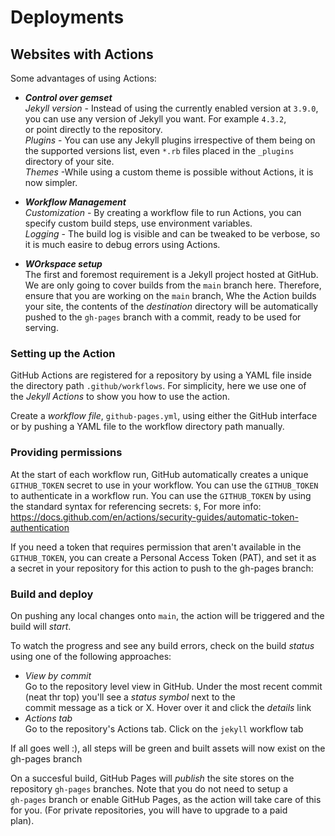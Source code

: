 
# Deployments

## Websites with Actions

Some advantages of using Actions:  

- ***Control over gemset***  
*Jekyll version* - Instead of using the currently enabled version at `3.9.0`, you can use any version of Jekyll you want. For example `4.3.2`,  
or point directly to the repository.  
*Plugins* - You can use any Jekyll plugins irrespective of them being on the supported versions list, even `*.rb` files placed in the `_plugins`  
directory of your site.  
*Themes* -While using a custom theme is possible without Actions, it is now simpler.

- ***Workflow Management***  
*Customization* - By creating a workflow file to run Actions, you can specify custom build steps, use environment variables.  
*Logging* - The build log is visible and can be tweaked to be verbose, so it is much easire to debug errors using Actions.

- ***WOrkspace setup***  
The first and foremost requirement is a Jekyll project hosted at GitHub. We are only going to cover builds from the `main` branch here. Therefore,  
ensure that you are working on the `main` branch, Whe the Action builds your site, the contents of the *destination* directory will be automatically  
pushed to the `gh-pages` branch with a commit, ready to be used for serving.

### Setting up the Action

GitHub Actions are registered for a repository by using a YAML file inside the directory path `.github/workflows`. For simplicity, here we use one of  
the *Jekyll Actions* to show you how to use the action.

Create a *workflow file*, `github-pages.yml`, using either the GitHub interface or by pushing a YAML file to the workflow directory path manually.  

### Providing permissions

At the start of each workflow run, GitHub automatically creates a unique `GITHUB_TOKEN` secret to use in your workflow. You can use the `GITHUB_TOKEN`  
to authenticate in a workflow run. You can use the `GITHUB_TOKEN` by using the standard syntax for referencing secrets: `$`, For more info:  
<https://docs.github.com/en/actions/security-guides/automatic-token-authentication>

If you need a token that requires permission that aren't available in the `GITHUB_TOKEN`, you can create a Personal Access Token (PAT), and set it as  
a secret in your repository for this action to push to the gh-pages branch:  

### Build and deploy

On pushing any local changes onto `main`, the action will be triggered and the build will *start*.

To watch the progress and see any build errors, check on the build *status* using one of the following approaches:  
- *View by commit*  
Go to the repository level view in GitHub. Under the most recent commit (neat thr top) you'll see a *status symbol* next to the  
commit message as a tick or X. Hover over it and click the *details* link
- *Actions tab*  
Go to the repository's Actions tab. Click on the `jekyll` workflow tab

If all goes well :), all steps will be green and built assets will now exist on the gh-pages branch

On a succesful build, GitHub Pages will *publish* the site stores on the repository `gh-pages` branches. Note that you do not need to setup a  
`gh-pages` branch or enable GitHub Pages, as the action will take care of this for you. (For private repositories, you will have to upgrade to a paid  
plan).


